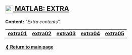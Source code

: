 ## [<img height="25" align="center" src="https://cdn.jsdelivr.net/gh/devicons/devicon/icons/matlab/matlab-original.svg"> **MATLAB: EXTRA**](./)

**Content:** _"Extra contents"._

<table>
  <tr>
    <td> <a href="./extra01.m"> <b> extra01 </b> </a> </td>
    <td> <a href="./extra02.m"> <b> extra02 </b> </a> </td>
    <td> <a href="./extra03.m"> <b> extra03 </b> </a> </td>
    <td> <a href="./extra04.m"> <b> extra04 </b> </a> </td>
    <td> <a href="./extra05.m"> <b> extra05 </b> </a> </td>
  </tr>
</table>

#### [**❰ Return to main page**](https://github.com/dreisss/Iespes-Extra)
